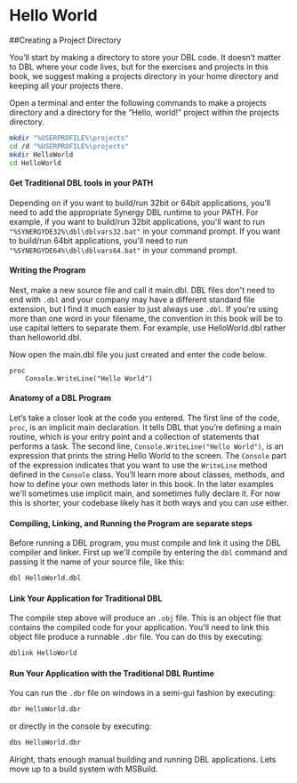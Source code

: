 # Hello World
##Creating a Project Directory

You’ll start by making a directory to store your DBL code. It doesn’t matter to DBL where your code lives, but for the exercises and projects in this book, we suggest making a projects directory in your home directory and keeping all your projects there.

Open a terminal and enter the following commands to make a projects directory and a directory for the “Hello, world!” project within the projects directory.

```bash
mkdir "%USERPROFILE%\projects"
cd /d "%USERPROFILE%\projects"
mkdir HelloWorld
cd HelloWorld
```

#### Get Traditional DBL tools in your PATH

Depending on if you want to build/run 32bit or 64bit applications, you'll need to add the appropriate Synergy DBL runtime to your PATH. For example, if you want to build/run 32bit applications, you'll want to run `"%SYNERGYDE32%\dbl\dblvars32.bat"` in your command prompt. If you want to build/run 64bit applications, you'll need to run `"%SYNERGYDE64%\dbl\dblvars64.bat"` in your command prompt.

#### Writing the Program

Next, make a new source file and call it main.dbl. DBL files don't need to end with `.dbl` and your company may have a different standard file extension, but I find it much easier to just always use `.dbl`. If you’re using more than one word in your filename, the convention in this book will be to use capital letters to separate them. For example, use HelloWorld.dbl rather than helloworld.dbl.

Now open the main.dbl file you just created and enter the code below.

```dbl
proc
    Console.WriteLine("Hello World")
```

#### Anatomy of a DBL Program

Let’s take a closer look at the code you entered. The first line of the code, `proc`, is an implicit main declaration. It tells DBL that you’re defining a main routine, which is your entry point and a collection of statements that performs a task. The second line, `Console.WriteLine("Hello World")`, is an expression that prints the string Hello World to the screen. The `Console` part of the expression indicates that you want to use the `WriteLine` method defined in the `Console` class. You’ll learn more about classes, methods, and how to define your own methods later in this book. In the later examples we'll sometimes use implicit main, and sometimes fully declare it. For now this is shorter, your codebase likely has it both ways and you can use either. 

#### Compiling, Linking, and Running the Program are separate steps
Before running a DBL program, you must compile and link it using the DBL compiler and linker. First up we'll compile by entering the `dbl` command and passing it the name of your source file, like this:

```bash
dbl HelloWorld.dbl
```

#### Link Your Application for Traditional DBL
The compile step above will produce an `.obj` file. This is an object file that contains the compiled code for your application. You'll need to link this object file produce a runnable `.dbr` file. You can do this by executing:

```bash
dblink HelloWorld
```

#### Run Your Application with the Traditional DBL Runtime
You can run the `.dbr` file on windows in a semi-gui fashion by executing:

```bash
dbr HelloWorld.dbr
```

or directly in the console by executing:

```bash
dbs HelloWorld.dbr
```

Alright, thats enough manual building and running DBL applications. Lets move up to a build system with MSBuild.
